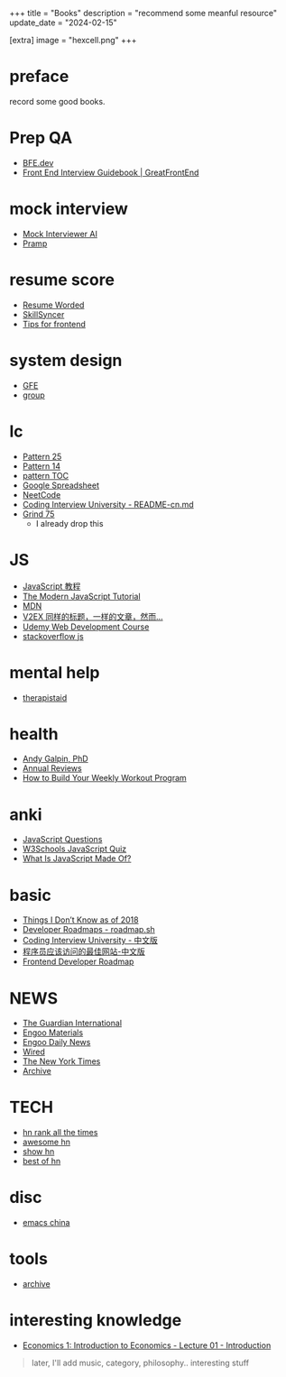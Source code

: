 +++
title = "Books"
description = "recommend some meanful resource"
update_date = "2024-02-15"

[extra]
image = "hexcell.png"
+++


# preface

record some good books.

# Prep QA

- [BFE.dev](https://bigfrontend.dev/)
- [Front End Interview Guidebook | GreatFrontEnd](https://www.greatfrontend.com/front-end-interview-guidebook)

# mock interview

- [Mock Interviewer AI](https://www.mockinterviewer.ai/app/dashboard)
- [Pramp](https://www.pramp.com/dashboard#/)

# resume score

- [Resume Worded](https://resumeworded.com/index.php)
- [SkillSyncer](https://skillsyncer.com/)
- [Tips for frontend](https://www.greatfrontend.com/front-end-interview-guidebook/resume)

# system design

- [GFE](https://www.greatfrontend.com/system-design/types-of-questions)
- [group](https://app.raindrop.io/my/0/%23systemdesign)

# lc

- [Pattern 25](https://interviewnoodle.com/grokking-leetcode-a-smarter-way-to-prepare-for-coding-interviews-e86d5c9fe4e1)
- [Pattern 14](https://hackernoon.com/14-patterns-to-ace-any-coding-interview-question-c5bb3357f6ed)
- [pattern TOC](https://www.educative.io/courses/grokking-coding-interview-patterns-python)
- [Google Spreadsheet](https://docs.google.com/spreadsheets/d/1iFdFIzCSBIgHrWBnSJzTVVArVhuyz1V-HNZ1fic0WkM/edit#gid=0)
- [NeetCode](https://neetcode.io/practice)
- [Coding Interview University - README-cn.md](https://github.com/zerone0x/coding-interview-university/blob/main/translations/README-cn.md#%E5%93%88%E5%B8%8C%E8%A1%A8hash-table)
- [Grind 75](https://www.techinterviewhandbook.org/grind75)
  - I already drop this

# JS

- [JavaScript 教程](https://zh.javascript.info/)
- [The Modern JavaScript Tutorial](https://javascript.info/)
- [MDN](https://developer.mozilla.org/en-US/)
- [V2EX 同样的标题，一样的文章，然而...](https://v2ex.com/t/712373)
- [Udemy Web Development Course](https://www.udemy.com/course/the-complete-web-developer-zero-to-mastery/)
- [stackoverflow js](https://stackoverflow.com/questions/tagged/javascript)

# mental help

- [therapistaid](https://www.therapistaid.com/therapy-guide/cognitive-restructuring)

# health

- [Andy Galpin, PhD](https://www.andygalpin.com/)
- [Annual Reviews](https://www.annualreviews.org/)
- [How to Build Your Weekly Workout Program](https://www.youtube.com/watch?v=bqt7qh5oq38)

# anki

- [JavaScript Questions](https://roadmap.sh/questions/javascript)
- [W3Schools JavaScript Quiz](https://www.w3schools.com/quiztest/quiztest.asp?qtest=JS)
- [What Is JavaScript Made Of?](https://overreacted.io/what-is-javascript-made-of/)

# basic

- [Things I Don’t Know as of 2018](https://overreacted.io/things-i-dont-know-as-of-2018/)
- [Developer Roadmaps - roadmap.sh](https://roadmap.sh/)
- [Coding Interview University - 中文版](https://github.com/jwasham/coding-interview-university/blob/main/translations/README-cn.md)
- [程序员应该访问的最佳网站-中文版](https://github.com/tuteng/Best-websites-a-programmer-should-visit-zh)
- [Frontend Developer Roadmap](https://roadmap.sh/frontend)

# NEWS

- [The Guardian International](https://www.theguardian.com/international)
- [Engoo Materials](https://engoo.com/app/materials/en?max_level=10&min_level=4)
- [Engoo Daily News](https://engoo.com/app/daily-news)
- [Wired](https://www.wired.com/)
- [The New York Times](https://www.nytimes.com/)
- [Archive](https://archive.md/)

# TECH

- [hn rank all the times](https://hn.lindylearn.io/best)
- [awesome hn](https://github.com/cheeaun/awesome-hacker-news)
- [show hn](https://hn.algolia.com/?dateRange=pastMonth&page=0&prefix=true&query=show%20hn&sort=byPopularity&type=story)
- [best of hn](https://bestofshowhn.com/)

# disc

- [emacs china](https://emacs-china.org)

# tools

- [archive](https://archive.ph/)

# interesting knowledge

- [Economics 1: Introduction to Economics - Lecture 01 - Introduction](http://www.infocobuild.com/education/audio-video-courses/economics/Economics-1-Fall2011-Berkeley/lecture-01.html)

> later, I'll add music, category, philosophy.. interesting stuff